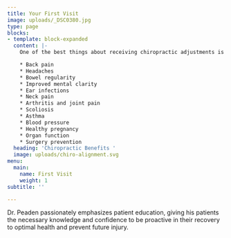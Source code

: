 ```yaml
---
title: Your First Visit
image: uploads/_DSC0380.jpg
type: page
blocks:
- template: block-expanded
  content: |-
    One of the best things about receiving chiropractic adjustments is that they are a completely drug-free path to healing the body naturally. Chiropractic benefits including helping to naturally improve problems such as:

    * Back pain
    * Headaches
    * Bowel regularity
    * Improved mental clarity
    * Ear infections
    * Neck pain
    * Arthritis and joint pain
    * Scoliosis
    * Asthma
    * Blood pressure
    * Healthy pregnancy
    * Organ function
    * Surgery prevention
  heading: 'Chiropractic Benefits '
  image: uploads/chiro-alignment.svg
menu:
  main:
    name: First Visit
    weight: 1
subtitle: ''

---
```

Dr. Peaden passionately emphasizes patient education, giving his patients the necessary knowledge and confidence to be proactive in their recovery to optimal health and prevent future injury.